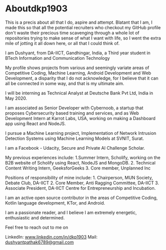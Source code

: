 # Aboutdkp1903

This is a precis about all that I do, aspire and attempt. Blatant that I am, I made this so that all the potential recruiters who checkout my GitHub profile don't waste their precious time scavenging through a whole lot of repositories trying to make sense of what I want with life, so I went the extra mile of jotting it all down here, or all that I could think of.


I am Dushyant, from DA-IICT, Gandhingar, India, a Third year student in BTech Information and Communication Technology

My profile shows projects from various and seemingly variate areas of Competitive Coding, Machine Learning, Android Development and Web Development, a disparity that I do not acknowledge, for I believe that it can all be connected in some way, and that is my ultimate aim.

I will be interning as Technical Analyst at Deutsche Bank Pvt Ltd, India in May 2020.

I am associated as Senior Developer with Cybernoob, a startup that proposes Cybersecurity based training and services, and as Web Development Intern at Karrot Labs, USA, working on making a Dashboard app using React and NodeJS.

I pursue a Machine Learning project, Implementation of Network Intrusion Detection Systems using Machine Learning Models at SVNIT, Surat.

I am a Facebook - Udacity, Secure and Private AI Challenge Scholar.

My previous experiences include:
    1.Summer Intern, Scholify, working on the B2B website of Scholify using React, NodeJS and MongoDB.
    2. Technical Content Writing Intern, GeeksforGeeks
    3. Core member, Unplanned Inc
    
Positions of responsibility of mine include:
    1. Chairperson, MUN Society, Debate Club, DA-IICT
    2. Core Member, Anti Ragging Committee, DA-IICT
    3. Associate President, DA-IICT Centre for Entrepreneurship and Incubation.
    
I am an active open source contributor in the areas of Competitive Coding, Kotlin language development, KTor, and Android. 

I am a passionate reader, and I believe I am extremely energetic, enthusiastic and determined.

Feel free to reach out to me on

LinkedIn: www.linkedin.com/in/dkp1903
Mail: dushyantpathak6789@gmail.com
